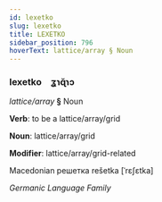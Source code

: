 ```yaml
---
id: lexetko
slug: lexetko
title: LEXETKO
sidebar_position: 796
hoverText: lattice/array § Noun
---
```


### lexetko&emsp;<span kind="abugida">ʓɿɋ̆ɿɔ</span>

*lattice/array* **§** Noun

**Verb**: to be a lattice/array/grid

**Noun**: lattice/array/grid

**Modifier**: lattice/array/grid-related

Macedonian решетка rešetka [ˈrɛʃɛtka]

*Germanic Language Family*